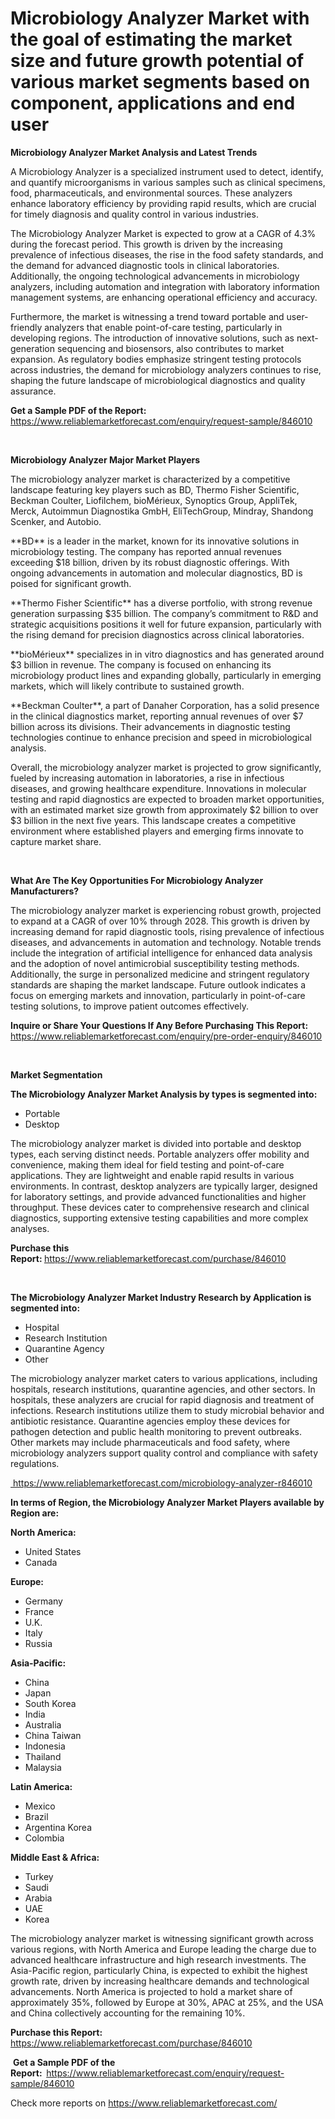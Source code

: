 <p><h1>Microbiology Analyzer Market with the goal of estimating the market size and future growth potential of various market segments based on component, applications and end user</h1></p><p><strong>Microbiology Analyzer Market Analysis and Latest Trends</strong></p>
<p><p>A Microbiology Analyzer is a specialized instrument used to detect, identify, and quantify microorganisms in various samples such as clinical specimens, food, pharmaceuticals, and environmental sources. These analyzers enhance laboratory efficiency by providing rapid results, which are crucial for timely diagnosis and quality control in various industries.</p><p>The Microbiology Analyzer Market is expected to grow at a CAGR of 4.3% during the forecast period. This growth is driven by the increasing prevalence of infectious diseases, the rise in the food safety standards, and the demand for advanced diagnostic tools in clinical laboratories. Additionally, the ongoing technological advancements in microbiology analyzers, including automation and integration with laboratory information management systems, are enhancing operational efficiency and accuracy. </p><p>Furthermore, the market is witnessing a trend toward portable and user-friendly analyzers that enable point-of-care testing, particularly in developing regions. The introduction of innovative solutions, such as next-generation sequencing and biosensors, also contributes to market expansion. As regulatory bodies emphasize stringent testing protocols across industries, the demand for microbiology analyzers continues to rise, shaping the future landscape of microbiological diagnostics and quality assurance.</p></p>
<p><strong>Get a Sample PDF of the Report:&nbsp;</strong> <a href="https://www.reliablemarketforecast.com/enquiry/request-sample/846010?utm_campaign=2324&utm_medium=2&utm_source=Github&utm_content=ia&utm_term=04032025&utm_id=microbiology-analyzer">https://www.reliablemarketforecast.com/enquiry/request-sample/846010</a></p>
<p>&nbsp;</p>
<p><strong>Microbiology Analyzer Major Market Players</strong></p>
<p><p>The microbiology analyzer market is characterized by a competitive landscape featuring key players such as BD, Thermo Fisher Scientific, Beckman Coulter, Liofilchem, bioMérieux, Synoptics Group, AppliTek, Merck, Autoimmun Diagnostika GmbH, EliTechGroup, Mindray, Shandong Scenker, and Autobio. </p><p>**BD** is a leader in the market, known for its innovative solutions in microbiology testing. The company has reported annual revenues exceeding $18 billion, driven by its robust diagnostic offerings. With ongoing advancements in automation and molecular diagnostics, BD is poised for significant growth.</p><p>**Thermo Fisher Scientific** has a diverse portfolio, with strong revenue generation surpassing $35 billion. The company’s commitment to R&D and strategic acquisitions positions it well for future expansion, particularly with the rising demand for precision diagnostics across clinical laboratories.</p><p>**bioMérieux** specializes in in vitro diagnostics and has generated around $3 billion in revenue. The company is focused on enhancing its microbiology product lines and expanding globally, particularly in emerging markets, which will likely contribute to sustained growth.</p><p>**Beckman Coulter**, a part of Danaher Corporation, has a solid presence in the clinical diagnostics market, reporting annual revenues of over $7 billion across its divisions. Their advancements in diagnostic testing technologies continue to enhance precision and speed in microbiological analysis.</p><p>Overall, the microbiology analyzer market is projected to grow significantly, fueled by increasing automation in laboratories, a rise in infectious diseases, and growing healthcare expenditure. Innovations in molecular testing and rapid diagnostics are expected to broaden market opportunities, with an estimated market size growth from approximately $2 billion to over $3 billion in the next five years. This landscape creates a competitive environment where established players and emerging firms innovate to capture market share.</p></p>
<p>&nbsp;</p>
<p><strong>What Are The Key Opportunities For Microbiology Analyzer Manufacturers?</strong></p>
<p><p>The microbiology analyzer market is experiencing robust growth, projected to expand at a CAGR of over 10% through 2028. This growth is driven by increasing demand for rapid diagnostic tools, rising prevalence of infectious diseases, and advancements in automation and technology. Notable trends include the integration of artificial intelligence for enhanced data analysis and the adoption of novel antimicrobial susceptibility testing methods. Additionally, the surge in personalized medicine and stringent regulatory standards are shaping the market landscape. Future outlook indicates a focus on emerging markets and innovation, particularly in point-of-care testing solutions, to improve patient outcomes effectively.</p></p>
<p><strong>Inquire or Share Your Questions If Any Before Purchasing This Report:</strong> <a href="https://www.reliablemarketforecast.com/enquiry/pre-order-enquiry/846010?utm_campaign=2324&utm_medium=2&utm_source=Github&utm_content=ia&utm_term=04032025&utm_id=microbiology-analyzer">https://www.reliablemarketforecast.com/enquiry/pre-order-enquiry/846010</a></p>
<p>&nbsp;</p>
<p><strong>Market Segmentation</strong></p>
<p><strong>The Microbiology Analyzer Market Analysis by types is segmented into:</strong></p>
<p><ul><li>Portable</li><li>Desktop</li></ul></p>
<p><p>The microbiology analyzer market is divided into portable and desktop types, each serving distinct needs. Portable analyzers offer mobility and convenience, making them ideal for field testing and point-of-care applications. They are lightweight and enable rapid results in various environments. In contrast, desktop analyzers are typically larger, designed for laboratory settings, and provide advanced functionalities and higher throughput. These devices cater to comprehensive research and clinical diagnostics, supporting extensive testing capabilities and more complex analyses.</p></p>
<p><strong>Purchase this Report:&nbsp;</strong><a href="https://www.reliablemarketforecast.com/purchase/846010?utm_campaign=2324&utm_medium=2&utm_source=Github&utm_content=ia&utm_term=04032025&utm_id=microbiology-analyzer">https://www.reliablemarketforecast.com/purchase/846010</a></p>
<p>&nbsp;</p>
<p><strong>The Microbiology Analyzer Market Industry Research by Application is segmented into:</strong></p>
<p><ul><li>Hospital</li><li>Research Institution</li><li>Quarantine Agency</li><li>Other</li></ul></p>
<p><p>The microbiology analyzer market caters to various applications, including hospitals, research institutions, quarantine agencies, and other sectors. In hospitals, these analyzers are crucial for rapid diagnosis and treatment of infections. Research institutions utilize them to study microbial behavior and antibiotic resistance. Quarantine agencies employ these devices for pathogen detection and public health monitoring to prevent outbreaks. Other markets may include pharmaceuticals and food safety, where microbiology analyzers support quality control and compliance with safety regulations.</p></p>
<p><a href="https://www.reliablemarketforecast.com/microbiology-analyzer-r846010?utm_campaign=2324&utm_medium=2&utm_source=Github&utm_content=ia&utm_term=04032025&utm_id=microbiology-analyzer">&nbsp;https://www.reliablemarketforecast.com/microbiology-analyzer-r846010</a></p>
<p><strong>In terms of Region, the Microbiology Analyzer Market Players available by Region are:</strong></p>
<p>
    <p> <strong> North America: </strong>
        <ul>
            <li>United States</li>
            <li>Canada</li>
        </ul>
        </p> 
    <p> <strong> Europe: </strong>
        <ul>
            <li>Germany</li>
            <li>France</li>
            <li>U.K.</li>
            <li>Italy</li>
            <li>Russia</li>
        </ul>
        </p> 
    <p> <strong> Asia-Pacific: </strong>
        <ul>
            <li>China</li>
            <li>Japan</li>
            <li>South Korea</li>
            <li>India</li>
            <li>Australia</li>
            <li>China Taiwan</li>
            <li>Indonesia</li>
            <li>Thailand</li>
            <li>Malaysia</li>
        </ul>
        </p> 
    <p> <strong> Latin America: </strong>
        <ul>
            <li>Mexico</li>
            <li>Brazil</li>
            <li>Argentina Korea</li>
            <li>Colombia</li>
        </ul>
        </p> 
    <p> <strong> Middle East & Africa: </strong>
        <ul>
            <li>Turkey</li>
            <li>Saudi</li>
            <li>Arabia</li>
            <li>UAE</li>
            <li>Korea</li>
        </ul>
    </p>
    </p>
<p><p>The microbiology analyzer market is witnessing significant growth across various regions, with North America and Europe leading the charge due to advanced healthcare infrastructure and high research investments. The Asia-Pacific region, particularly China, is expected to exhibit the highest growth rate, driven by increasing healthcare demands and technological advancements. North America is projected to hold a market share of approximately 35%, followed by Europe at 30%, APAC at 25%, and the USA and China collectively accounting for the remaining 10%.</p></p>
<p><strong>Purchase this Report: </strong><a href="https://www.reliablemarketforecast.com/purchase/846010?utm_campaign=2324&utm_medium=2&utm_source=Github&utm_content=ia&utm_term=04032025&utm_id=microbiology-analyzer">https://www.reliablemarketforecast.com/purchase/846010</a></p>
<p>&nbsp;<strong>Get a Sample PDF of the Report:&nbsp;&nbsp;</strong><a href="https://www.reliablemarketforecast.com/enquiry/request-sample/846010?utm_campaign=2324&utm_medium=2&utm_source=Github&utm_content=ia&utm_term=04032025&utm_id=microbiology-analyzer">https://www.reliablemarketforecast.com/enquiry/request-sample/846010</a></p>
<p><strong></strong></p>
<p>Check more reports on <a href="https://www.reliablemarketforecast.com/?utm_campaign=2324&utm_medium=2&utm_source=Github&utm_content=ia&utm_term=04032025&utm_id=microbiology-analyzer">https://www.reliablemarketforecast.com/</a></p>